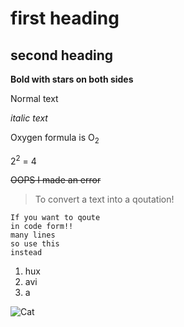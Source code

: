 # first heading
## second heading

**Bold with stars on both sides**

Normal text

_italic text_

Oxygen formula is O<sub>2</sub>

2<sup>2</sup> = 4

~~OOPS I made an error~~


> To convert a text into a qoutation!

```
If you want to qoute
in code form!!
many lines
so use this
instead
```

1. hux
2. avi
3. a

![Cat](https://www.google.com/imgres?q=cat%20emoji&imgurl=https%3A%2F%2Fs3.amazonaws.com%2Fpix.iemoji.com%2Fimages%2Femoji%2Fapple%2Fios-12%2F256%2Fcatface.png&imgrefurl=https%3A%2F%2Fwww.iemoji.com%2Fview%2Femoji%2F191%2Fanimalsnature%2Fcatface&docid=_sAwrl1N2ZBLsM&tbnid=dhwjmpvo1g8ZYM&vet=12ahUKEwjl1MG3uJSIAxWRUqQEHYjVKjkQM3oECGsQAA..i&w=256&h=256&hcb=2&ved=2ahUKEwjl1MG3uJSIAxWRUqQEHYjVKjkQM3oECGsQAA)
